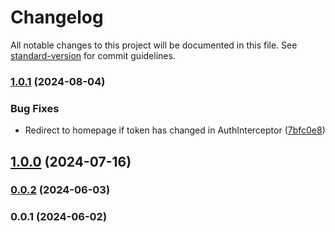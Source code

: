 # Changelog

All notable changes to this project will be documented in this file. See [standard-version](https://github.com/conventional-changelog/standard-version) for commit guidelines.

### [1.0.1](https://github.com/IbraheemAljolani/POSv2/compare/v0.0.1...v1.0.1) (2024-08-04)


### Bug Fixes

* Redirect to homepage if token has changed in AuthInterceptor ([7bfc0e8](https://github.com/IbraheemAljolani/POSv2/commit/7bfc0e8f717aa35421bf00827ccd2b92fa600ace))

## [1.0.0](https://github.com/IbraheemAljolani/POSv2/compare/v0.0.1...v1.0.0) (2024-07-16)

### [0.0.2](https://github.com/IbraheemAljolani/POSv2/compare/v0.0.1...v0.0.2) (2024-06-03)

### 0.0.1 (2024-06-02)
